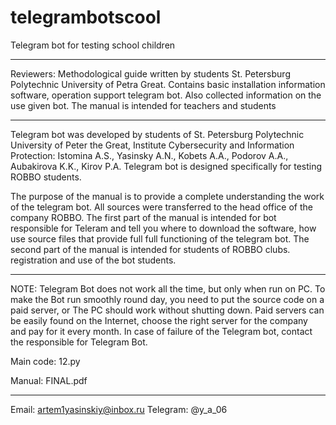 # telegrambotscool
 Telegram bot for testing school children
_____________________________________________________________________________________________________________________
Reviewers:
Methodological guide written by students
St. Petersburg Polytechnic University of Petra
Great.
Contains basic installation information
software, operation support
telegram bot. Also collected information on the use
given bot.
The manual is intended for teachers and students
_____________________________________________________________________________________________________________________
Telegram bot was developed by students of St. Petersburg
Polytechnic University of Peter the Great, Institute
Cybersecurity and Information Protection: Istomina A.S.,
Yasinsky A.N., Kobets A.A., Podorov A.A., Aubakirova K.K.,
Kirov P.A.
Telegram bot is designed specifically for testing
ROBBO students.

The purpose of the manual is to provide a complete
understanding the work of the telegram bot.
All sources were transferred to the head office of the company
ROBBO.
The first part of the manual is intended for
bot responsible for Teleram and tell you where to download the software, how
use source files that provide full
full functioning of the telegram bot.
The second part of the manual is intended for
students of ROBBO clubs. registration and use of the bot
students.
_____________________________________________________________________________________________________________________

NOTE:
Telegram Bot does not work all the time, but only when
run on PC. To make the Bot run smoothly round
day, you need to put the source code on a paid server, or
The PC should work without shutting down.
Paid servers can be easily found on the Internet,
choose the right server for the company and pay for it
every month.
In case of failure of the Telegram bot, contact the responsible
for Telegram Bot.


Main code: 12.py

Manual: FINAL.pdf
_____________________________________________________________________________________________________________________

Email: artem1yasinskiy@inbox.ru
Telegram: @y_a_06
